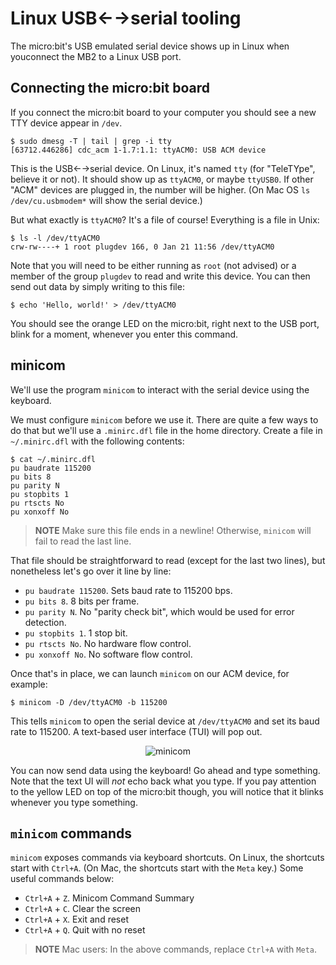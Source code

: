 # Linux USB←→serial tooling

The micro:bit's USB emulated serial device shows up in Linux when youconnect the MB2 to a Linux USB
port.

## Connecting the micro:bit board

If you connect the micro:bit board to your computer you should see a new TTY device appear in
`/dev`.

``` console
$ sudo dmesg -T | tail | grep -i tty
[63712.446286] cdc_acm 1-1.7:1.1: ttyACM0: USB ACM device
```

This is the USB←→serial device. On Linux, it's named `tty` (for "TeleTYpe", believe it or not).  It
should show up as `ttyACM0`, or maybe `ttyUSB0`. If other "ACM" devices are plugged in, the number
will be higher.  (On Mac OS `ls /dev/cu.usbmodem*` will show the serial device.)

But what exactly is `ttyACM0`? It's a file of course!  Everything is a file in Unix:

```
$ ls -l /dev/ttyACM0
crw-rw----+ 1 root plugdev 166, 0 Jan 21 11:56 /dev/ttyACM0
```

Note that you will need to be either running as `root` (not advised) or a member of the group
`plugdev` to read and write this device. You can then send out data by simply writing to this file:

``` console
$ echo 'Hello, world!' > /dev/ttyACM0
```

You should see the orange LED on the micro:bit, right next to the USB port, blink for a moment,
whenever you enter this command.

## minicom

We'll use the program `minicom` to interact with the serial device using the keyboard.

We must configure `minicom` before we use it. There are quite a few ways to do that but we'll use a
`.minirc.dfl` file in the home directory. Create a file in `~/.minirc.dfl` with the following
contents:

``` console
$ cat ~/.minirc.dfl
pu baudrate 115200
pu bits 8
pu parity N
pu stopbits 1
pu rtscts No
pu xonxoff No
```

> **NOTE** Make sure this file ends in a newline! Otherwise, `minicom` will fail to read the last
> line.

That file should be straightforward to read (except for the last two lines), but nonetheless let's
go over it line by line:

- `pu baudrate 115200`. Sets baud rate to 115200 bps.
- `pu bits 8`. 8 bits per frame.
- `pu parity N`. No "parity check bit", which would be used for error detection.
- `pu stopbits 1`. 1 stop bit.
- `pu rtscts No`. No hardware flow control.
- `pu xonxoff No`. No software flow control.

Once that's in place, we can launch `minicom` on our ACM device, for example:

``` console
$ minicom -D /dev/ttyACM0 -b 115200
```

This tells `minicom` to open the serial device at `/dev/ttyACM0` and set its
baud rate to 115200. A text-based user interface (TUI) will pop out.

<p align="center">
<img title="minicom" src="../assets/minicom.png" />
</p>

You can now send data using the keyboard! Go ahead and type something. Note that
the text UI will *not* echo back what you type. If you pay attention to the yellow LED
on top of the micro:bit though, you will notice that it blinks whenever you type something.

## `minicom` commands

`minicom` exposes commands via keyboard shortcuts. On Linux, the shortcuts start with `Ctrl+A`. (On
Mac, the shortcuts start with the `Meta` key.) Some useful commands below:

- `Ctrl+A` + `Z`. Minicom Command Summary
- `Ctrl+A` + `C`. Clear the screen
- `Ctrl+A` + `X`. Exit and reset
- `Ctrl+A` + `Q`. Quit with no reset

> **NOTE** Mac users: In the above commands, replace `Ctrl+A` with `Meta`.
